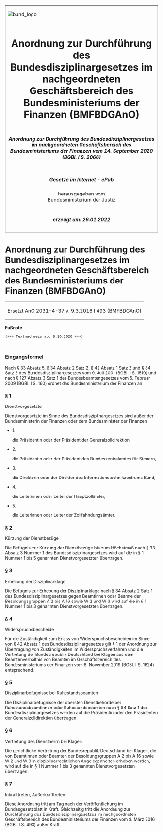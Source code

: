 <span id="DECKBLATT.html"></span>

<table border="0" frame="border" width="100%">

<tr valign="top">

<td align="left">

![bund\_logo](BfJ_2021_Web_de_de.gif)

</td>

<td align="right">

 

</td>

</tr>

<tr align="center" valign="middle">

<td colspan="2">

# Anordnung zur Durchführung des Bundesdisziplinargesetzes im nachgeordneten Geschäftsbereich des Bundesministeriums der Finanzen (BMFBDGAnO)

</td>

</tr>

<tr align="center" valign="middle">

<td colspan="2">

##### Anordnung zur Durchführung des Bundesdisziplinargesetzes im nachgeordneten Geschäftsbereich des Bundesministeriums der Finanzen vom 14. September 2020 (BGBl. I S. 2066)

</td>

</tr>

<tr align="center" valign="middle">

<td colspan="2">

  
  

##### Gesetze im Internet - ePub  
  
herausgegeben vom  
Bundesministerium der Justiz

</td>

</tr>

<tr align="center" valign="bottom">

<td colspan="2">

  
  

##### erzeugt am: 26.01.2022

</td>

</tr>

</table>

<span id="BJNR206600020.html"></span>

# Anordnung zur Durchführung des Bundesdisziplinargesetzes im nachgeordneten Geschäftsbereich des Bundesministeriums der Finanzen (BMFBDGAnO)

<div>

<div class="jnhtml">

<table width="100%">

<colgroup>

<col width="10%">

</col>

<col width="90%">

</col>

</colgroup>

<tr>

<td colspan="2">

Ersetzt AnO 2031-4-37 v. 9.3.2016 I 493 (BMFBDGAnO)

</div>

</div>

</td>

</tr>

</table>

</div>

</div>

<div>

  
**Fußnote**

<div class="jnhtml">

<div>

<div class="jurAbsatz">

  

``` 
(+++ Textnachweis ab: 8.10.2020 +++)

 
```

</div>

</div>

</div>

</div>

<span id="BJNR206600020BJNE000100000.html"></span>

### Eingangsformel  

<div>

<div class="jnhtml">

<div>

<div class="jurAbsatz">

Nach § 33 Absatz 5, § 34 Absatz 2 Satz 2, § 42 Absatz 1 Satz 2 und § 84
Satz 2 des Bundesdisziplinargesetzes vom 9. Juli 2001 (BGBl. I S. 1510)
und nach § 127 Absatz 3 Satz 1 des Bundesbeamtengesetzes vom 5. Februar
2009 (BGBl. I S. 160) ordnet das Bundesministerium der Finanzen an:

</div>

</div>

</div>

</div>

<span id="BJNR206600020BJNE000200000.html"></span>

### § 1  
Dienstvorgesetzte

<div>

<div class="jnhtml">

<div>

<div class="jurAbsatz">

Dienstvorgesetzte im Sinne des Bundesdisziplinargesetzes sind außer der
Bundesministerin der Finanzen oder dem Bundesminister der Finanzen

  - 1\.
    
    <div>
    
    die Präsidentin oder der Präsident der Generalzolldirektion,
    
    </div>

  - 2\.
    
    <div>
    
    die Präsidentin oder der Präsident des Bundeszentralamtes für
    Steuern,
    
    </div>

  - 3\.
    
    <div>
    
    die Direktorin oder der Direktor des Informationstechnikzentrums
    Bund,
    
    </div>

  - 4\.
    
    <div>
    
    die Leiterinnen oder Leiter der Hauptzollämter,
    
    </div>

  - 5\.
    
    <div>
    
    die Leiterinnen oder Leiter der Zollfahndungsämter.
    
    </div>

</div>

</div>

</div>

</div>

<span id="BJNR206600020BJNE000300000.html"></span>

### § 2  
Kürzung der Dienstbezüge

<div>

<div class="jnhtml">

<div>

<div class="jurAbsatz">

Die Befugnis zur Kürzung der Dienstbezüge bis zum Höchstmaß nach § 33
Absatz 3 Nummer 1 des Bundesdisziplinargesetzes wird auf die in § 1
Nummer 1 bis 5 genannten Dienstvorgesetzten übertragen.

</div>

</div>

</div>

</div>

<span id="BJNR206600020BJNE000400000.html"></span>

### § 3  
Erhebung der Disziplinarklage

<div>

<div class="jnhtml">

<div>

<div class="jurAbsatz">

Die Befugnis zur Erhebung der Disziplinarklage nach § 34 Absatz 2 Satz 1
des Bundesdisziplinargesetzes gegen Beamtinnen oder Beamte der
Besoldungsgruppen A 2 bis A 16 sowie W 2 und W 3 wird auf die in § 1
Nummer 1 bis 3 genannten Dienstvorgesetzten übertragen.

</div>

</div>

</div>

</div>

<span id="BJNR206600020BJNE000500000.html"></span>

### § 4  
Widerspruchsbescheide

<div>

<div class="jnhtml">

<div>

<div class="jurAbsatz">

Für die Zuständigkeit zum Erlass von Widerspruchsbescheiden im Sinne von
§ 42 Absatz 1 des Bundesdisziplinargesetzes gilt § 1 der Anordnung zur
Übertragung von Zuständigkeiten im Widerspruchsverfahren und die
Vertretung der Bundesrepublik Deutschland bei Klagen aus dem
Beamtenverhältnis von Beamten im Geschäftsbereich des
Bundesministeriums der Finanzen vom 8. November 2019 (BGBl. I S. 1624)
entsprechend.

</div>

</div>

</div>

</div>

<span id="BJNR206600020BJNE000600000.html"></span>

### § 5  
Disziplinarbefugnisse bei Ruhestandsbeamten

<div>

<div class="jnhtml">

<div>

<div class="jurAbsatz">

Die Disziplinarbefugnisse der obersten Dienstbehörde bei
Ruhestandsbeamtinnen oder Ruhestandsbeamten nach § 84 Satz 1 des
Bundesdisziplinargesetzes werden auf die Präsidentin oder den
Präsidenten der Generalzolldirektion übertragen.

</div>

</div>

</div>

</div>

<span id="BJNR206600020BJNE000700000.html"></span>

### § 6  
Vertretung des Dienstherrn bei Klagen

<div>

<div class="jnhtml">

<div>

<div class="jurAbsatz">

Die gerichtliche Vertretung der Bundesrepublik Deutschland bei Klagen,
die von Beamtinnen oder Beamten der Besoldungsgruppen A 2 bis A 16 sowie
W 2 und W 3 in disziplinarrechtlichen Angelegenheiten erhoben werden,
wird auf die in § 1 Nummer 1 bis 3 genannten Dienstvorgesetzten
übertragen.

</div>

</div>

</div>

</div>

<span id="BJNR206600020BJNE000800000.html"></span>

### § 7  
Inkrafttreten, Außerkrafttreten

<div>

<div class="jnhtml">

<div>

<div class="jurAbsatz">

Diese Anordnung tritt am Tag nach der Veröffentlichung im
Bundesgesetzblatt in Kraft. Gleichzeitig tritt die Anordnung zur
Durchführung des Bundesdisziplinargesetzes im nachgeordneten
Geschäftsbereich des Bundesministeriums der Finanzen vom 9. März 2016
(BGBl. I S. 493) außer Kraft.

</div>

</div>

</div>

</div>
